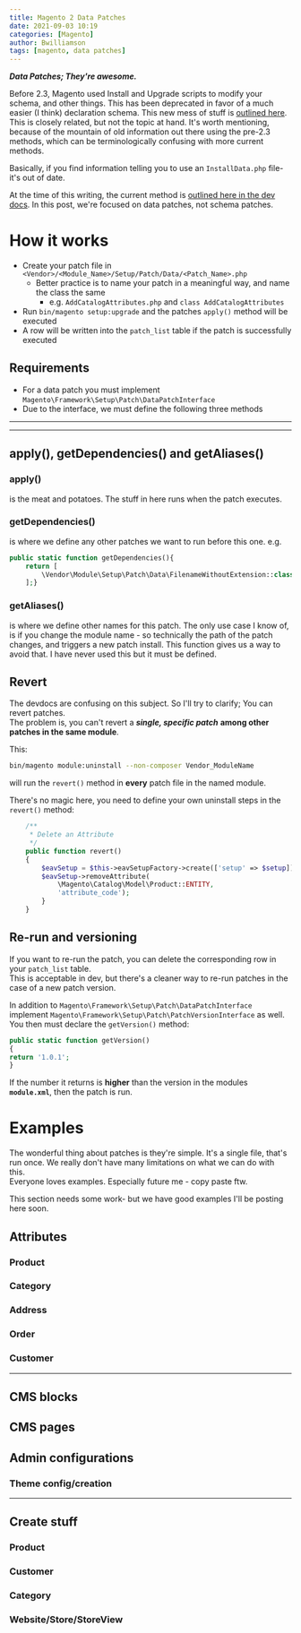 ```yaml
---
title: Magento 2 Data Patches
date: 2021-09-03 10:19
categories: [Magento]
author: Bwilliamson
tags: [magento, data patches]
---
```


***Data Patches; They're awesome.***

Before 2.3, Magento used Install and Upgrade scripts to modify your schema, and other things. This has been deprecated in favor of a much easier (I think) declaration schema. This new mess of stuff is [outlined here](https://devdocs.magento.com/guides/v2.4/extension-dev-guide/declarative-schema/migration-commands.html). This is closely related, but not the topic at hand. It's worth mentioning, because of the mountain of old information out there using the pre-2.3 methods, which can be terminologically confusing with more current methods. 

Basically, if you find information telling you to use an `InstallData.php` file- it's out of date. 

At the time of this writing, the current method is [outlined here in the dev docs](https://devdocs.magento.com/guides/v2.4/extension-dev-guide/declarative-schema/data-patches.html). In this post, we're focused on data patches, not schema patches.

# How it works

* Create your patch file in `<Vendor>/<Module_Name>/Setup/Patch/Data/<Patch_Name>.php`
    * Better practice is to name your patch in a meaningful way, and name the class the same
        * e.g. `AddCatalogAttributes.php` and `class AddCatalogAttributes`
* Run `bin/magento setup:upgrade` and the patches `apply()` method will be executed
* A row will be written into the `patch_list` table if the patch is successfully executed


## Requirements

* For a data patch you must implement `Magento\Framework\Setup\Patch\DataPatchInterface`
* Due to the interface, we must define the following three methods
  
---
---

## apply(), getDependencies() and getAliases()  
  

### apply()  
is the meat and potatoes. The stuff in here runs when the patch executes. 

### getDependencies()
is where we define any other patches we want to run before this one.
e.g.   
```php
public static function getDependencies(){
    return [
        \Vendor\Module\Setup\Patch\Data\FilenameWithoutExtension::class
    ];}
```

### getAliases()
is where we define other names for this patch. The only use case I know of, is if you change the module name - so technically the path of the patch changes, and triggers a new patch install. This function gives us a way to avoid that. I have never used this but it must be defined. 

## Revert
The devdocs are confusing on this subject. So I'll try to clarify; You can revert patches.  
The problem is, you can't revert a ***single, specific patch*** **among other patches in the same module**.   

This:  
```bash
bin/magento module:uninstall --non-composer Vendor_ModuleName
```
will run the `revert()` method in **every** patch file in the named module.  

There's no magic here, you need to define your own uninstall steps in the `revert()` method:
```php
    /**
     * Delete an Attribute
     */
    public function revert()
    {
        $eavSetup = $this->eavSetupFactory->create(['setup' => $setup]);
        $eavSetup->removeAttribute(
            \Magento\Catalog\Model\Product::ENTITY,
            'attribute_code');
        }
    }
```


## Re-run and versioning  

If you want to re-run the patch, you can delete the corresponding row in your `patch_list` table.  
This is acceptable in dev, but there's a cleaner way to re-run patches in the case of a new patch version.

In addition to `Magento\Framework\Setup\Patch\DataPatchInterface` implement `Magento\Framework\Setup\Patch\PatchVersionInterface` as well.
You then must declare the `getVersion()` method:
```php
public static function getVersion()
{
return '1.0.1';
}
```
If the number it returns is **higher** than the version in the modules **`module.xml`**, then the patch is run.

# Examples

The wonderful thing about patches is they're simple. It's a single file, that's run once. We really don't have many limitations on what we can do with this.  
Everyone loves examples. Especially future me - copy paste ftw. 

This section needs some work- but we have good examples I'll be posting here soon.

## Attributes
### Product
### Category
### Address
### Order
### Customer
---
## CMS blocks
## CMS pages
## Admin configurations
### Theme config/creation
---
## Create stuff
### Product
### Customer
### Category
### Website/Store/StoreView